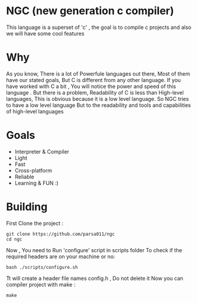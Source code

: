 # NGC (new generation c compiler)

This language is a superset of 'c' , the goal is to compile c projects and also we will have some cool features

# Why

As you know, There is a lot of Powerfule languages out there, Most of them have our stated goals, But C is different from any other language.
If you have worked with C a bit , You will notice the power and speed of this language . But there is a problem, Readability of C is less than High-level languages, This is obvious because it is a low level language. So NGC tries to have a low level language But to the readability and tools and capabilities of high-level languages

# Goals
- Interpreter & Compiler
- Light
- Fast
- Cross-platform
- Reliable
- Learning & FUN :)

# Building
First Clone the project :
```
git clone https://github.com/parsa011/ngc
cd ngc
```
Now ,  You need to Run 'configure' script in scripts folder To check if the required headers are on your machine or no:
```
bash ./scripts/configure.sh
```
Tt will create a header file names config.h , Do not delete it
Now you can compiler project with make :
```
make
```
